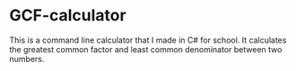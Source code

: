 # GCF-calculator
This is a command line calculator that I made in C# for school.  It calculates the greatest common factor and least common denominator between two numbers.
